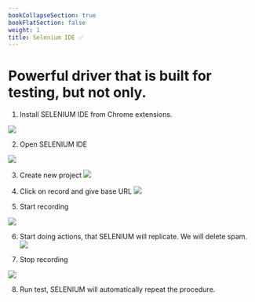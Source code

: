 ```yaml
---
bookCollapseSection: true
bookFlatSection: false
weight: 1
title: Selenium IDE ✅
---
```


# Powerful driver that is built for testing, but not only.

1. Install SELENIUM IDE from Chrome extensions.

![](../2020-05-08-16-21-31.png)

2. Open SELENIUM IDE

![](../2020-05-08-16-23-19.png)

3. Create new project
![](../2020-05-08-16-25-23.png)

4. Click on record and give base URL
![](../2020-05-08-16-26-21.png)

5. Start recording

![](../2020-05-08-16-27-03.png)

6. Start doing actions, that SELENIUM will replicate. We will delete spam.
![](../2020-05-08-16-40-36.png)

7. Stop recording

![](../2020-05-08-16-30-20.png)

8. Run test, SELENIUM will automatically repeat the procedure.
